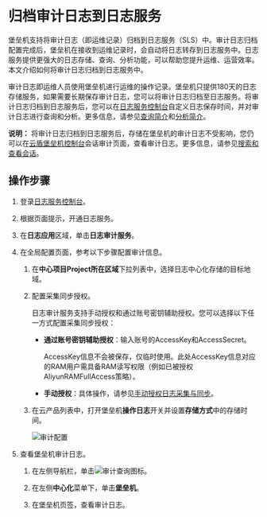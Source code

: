# 归档审计日志到日志服务

堡垒机支持将审计日志（即运维记录）归档到日志服务（SLS）中。审计日志归档配置完成后，堡垒机在接收到运维记录时，会自动将日志转存到日志服务中。日志服务提供更强大的日志存储、查询、分析功能，可以帮助您提升运维、运营效率。本文介绍如何将审计日志归档到日志服务中。

审计日志即运维人员使用堡垒机进行运维的操作记录。堡垒机只提供180天的日志存储服务，如果需要长期保存审计日志，您可以将审计日志归档至日志服务。将审计日志归档到日志服务后，您可以在[日志服务控制台](https://sls.console.aliyun.com)自定义日志保存时间，并对审计日志进行查询和分析。更多信息，请参见[查询简介](/intl.zh-CN/查询与分析/查询简介.md)和[分析简介](/intl.zh-CN/查询与分析/分析简介.md)。

**说明：** 将审计日志归档到日志服务后，存储在堡垒机的审计日志不受影响，您仍可以在[云盾堡垒机控制台](https://yundun.console.aliyun.com/?p=bastion)会话审计页面，查看审计日志。更多信息，请参见[搜索和查看会话](/intl.zh-CN/用户指南（V3.2版本）/管理员手册/会话审计/搜索和查看会话.md)。

## 操作步骤

1.  登录[日志服务控制台](https://sls.console.aliyun.com)。

2.  根据页面提示，开通日志服务。

3.  在**日志应用**区域，单击**日志审计服务**。

4.  在全局配置页面，参考以下步骤配置审计信息。

    1.  在**中心项目Project所在区域**下拉列表中，选择日志中心化存储的目标地域。

    2.  配置采集同步授权。

        日志审计服务支持手动授权和通过账号密钥辅助授权。您可以选择以下任一方式配置采集同步授权：

        -   **通过账号密钥辅助授权**：输入账号的AccessKey和AccessSecret。

            AccessKey信息不会被保存，仅临时使用。此处AccessKey信息对应的RAM用户需具备RAM读写权限（例如已被授权AliyunRAMFullAccess策略）。

        -   **手动授权**：具体操作，请参见[手动授权日志采集与同步](/intl.zh-CN/应用中心（App）/日志审计服务/手动授权日志采集与同步.md)。
    3.  在云产品列表中，打开堡垒机**操作日志**开关并设置**存储方式**中的存储时间。

        ![审计配置](https://static-aliyun-doc.oss-accelerate.aliyuncs.com/assets/img/zh-CN/9864086061/p186788.png)

5.  查看堡垒机审计日志。

    1.  在左侧导航栏，单击![审计查询](https://static-aliyun-doc.oss-accelerate.aliyuncs.com/assets/img/zh-CN/9864086061/p186709.png)图标。

    2.  在左侧**中心化**菜单下，单击**堡垒机**。

    3.  在堡垒机页签，查看审计日志。


